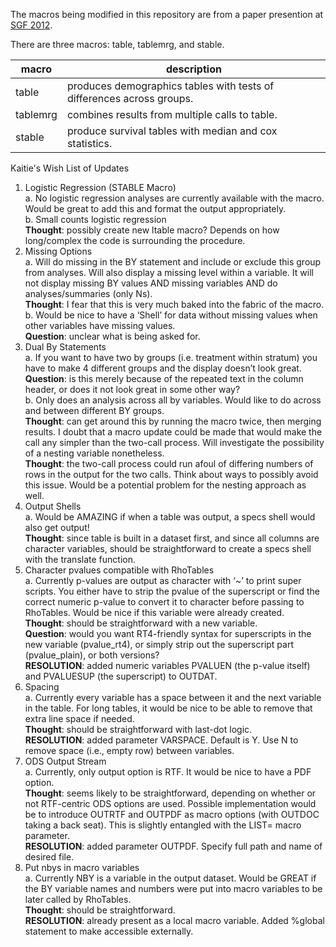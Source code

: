 The macros being modified in this repository are from a paper presention at [SGF 2012](http://support.sas.com/resources/papers/proceedings12/345-2012.pdf).

There are three macros: table, tablemrg, and stable. 

macro | description
--- | ---
table | produces demographics tables with tests of differences across groups. 
tablemrg | combines results from multiple calls to table.
stable | produce survival tables with median and cox statistics.

Kaitie's Wish List of Updates

1. Logistic Regression (STABLE Macro)  
  a. No logistic regression analyses are currently available with the macro.  Would be great to add this and format the output appropriately.  
  b. Small counts logistic regression  
  **Thought**: possibly create new ltable macro? Depends on how long/complex the code is surrounding the procedure.
1. Missing Options  
  a. Will do missing in the BY statement and include or exclude this group from analyses.  Will also display a missing level within a variable. It will not display missing BY values AND missing variables AND do analyses/summaries (only Ns).  
  **Thought**: I fear that this is very much baked into the fabric of the macro.  
  b. Would be nice to have a ‘Shell’ for data without missing values when other variables have missing values.  
  **Question**: unclear what is being asked for.
1. Dual By Statements  
  a. If you want to have two by groups (i.e. treatment within stratum) you have to make 4 different groups and the display doesn’t look great.  
  **Question**: is this merely because of the repeated text in the column header, or does it not look great in some other way?  
  b. Only does an analysis across all by variables. Would like to do across and between different BY groups.  
  **Thought**: can get around this by running the macro twice, then merging results. I doubt that a macro update could be made that would make the call any simpler than the two-call process. Will investigate the possibility of a nesting variable nonetheless.  
  **Thought**: the two-call process could run afoul of differing numbers of rows in the output for the two calls. Think about ways to possibly avoid this issue. Would be a potential problem for the nesting approach as well.
1. Output Shells  
  a. Would be AMAZING if when a table was output, a specs shell would also get output!  
  **Thought**: since table is built in a dataset first, and since all columns are character variables, should be straightforward to create a specs shell with the translate function.
1. Character pvalues compatible with RhoTables  
  a. Currently p-values are output as character with ‘~’ to print super scripts. You either have to strip the pvalue of the superscript or find the correct numeric p-value to convert it to character before passing to RhoTables. Would be nice if this variable were already created.  
  **Thought**: should be straightforward with a new variable.  
  **Question**: would you want RT4-friendly syntax for superscripts in the new variable (pvalue_rt4), or simply strip out the superscript part (pvalue_plain), or both versions?  
  **RESOLUTION**: added numeric variables PVALUEN (the p-value itself) and PVALUESUP (the superscript) to OUTDAT. 
1. Spacing  
  a. Currently every variable has a space between it and the next variable in the table. For long tables, it would be nice to be able to remove that extra line space if needed.  
  **Thought**: should be straightforward with last-dot logic.  
  **RESOLUTION**: added parameter VARSPACE. Default is Y. Use N to remove space (i.e., empty row) between variables.
1. ODS Output Stream  
  a. Currently, only output option is RTF. It would be nice to have a PDF option.  
  **Thought**: seems likely to be straightforward, depending on whether or not RTF-centric ODS options are used. Possible implementation would be to introduce OUTRTF and OUTPDF as macro options (with OUTDOC taking a back seat). This is slightly entangled with the LIST= macro parameter.  
  **RESOLUTION**: added parameter OUTPDF. Specify full path and name of desired file. 
1. Put nbys in macro variables  
  a. Currently NBY is a variable in the output dataset. Would be GREAT if the BY variable names and numbers were put into macro variables to be later called by RhoTables.  
  **Thought**: should be straightforward.  
  **RESOLUTION**: already present as a local macro variable. Added %global statement to make accessible externally.
